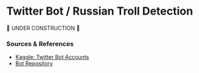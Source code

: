 # Twitter Bot / Russian Troll Detection

:construction: UNDER CONSTRUCTION :construction:

### Sources & References

- [Kaggle: Twitter Bot Accounts](https://www.kaggle.com/davidmartngutirrez/twitter-bots-accounts)
- [Bot Repository](https://botometer.osome.iu.edu/bot-repository/index.html)
